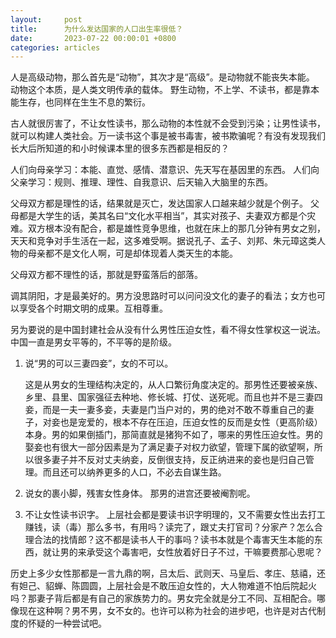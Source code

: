 ```yaml
---
layout:		post
title:		为什么发达国家的人口出生率很低？
date:		2023-07-22 00:00:01 +0800
categories:	articles
---
```

人是高级动物，那么首先是“动物”，其次才是“高级”。是动物就不能丧失本能。
动物这个本质，是人类文明传承的载体。
野生动物，不上学、不读书，都是靠本能生存，也同样在生生不息的繁衍。

古人就很厉害了，不让女性读书，那么动物的本性就不会受到污染；让男性读书，就可以构建人类社会。万一读书这个事是被书毒害，被书欺骗呢？有没有发现我们长大后所知道的和小时候课本里的很多东西都是相反的？

人们向母亲学习：本能、直觉、感情、潜意识、先天写在基因里的东西。
人们向父亲学习：规则、推理、理性、自我意识、后天输入大脑里的东西。

父母双方都是理性的话，结果就是灭亡，发达国家人口越来越少就是个例子。
父母都是大学生的话，美其名曰“文化水平相当”，其实对孩子、夫妻双方都是个灾难。双方根本没有配合，都是雄性竞争思维，也就在床上的那几分钟有男女之别，天天和竞争对手生活在一起，这多难受啊。据说孔子、孟子、刘邦、朱元璋这类人物的母亲都不是文化人啊，可是却体现着人类天生的本能。

父母双方都不理性的话，那就是野蛮落后的部落。

调其阴阳，才是最美好的。男方没思路时可以问问没文化的妻子的看法；女方也可以享受各个时期文明的成果。互相尊重。

另为要说的是中国封建社会从没有什么男性压迫女性，看不得女性掌权这一说法。中国一直是男女平等的，不平等的是阶级。

1. 说“男的可以三妻四妾”，女的不可以。

   这是从男女的生理结构决定的，从人口繁衍角度决定的。那男性还要被亲族、乡里、县里、国家强征去种地、修长城、打仗、送死呢。而且也并不是三妻四妾，而是一夫一妻多妾，夫妻是门当户对的，男的绝对不敢不尊重自己的妻子，对妾也是宠爱的，根本不存在压迫，压迫女性的反而是女性（更高阶级）本身。男的如果倒插门，那简直就是猪狗不如了，哪来的男性压迫女性。男的娶妾也有很大一部分因素是为了满足妻子对权力欲望，管理下属的欲望啊，所以很多妻子并不反对丈夫纳妾，反倒很支持，反正纳进来的妾也是归自己管理。而且还可以纳养更多的人口，不必去自谋生路。

2. 说女的裹小脚，残害女性身体。
   那男的进宫还要被阉割呢。

3. 不让女性读书识字。
   上层社会都是要读书识字明理的，又不需要女性出去打工赚钱，读（毒）那么多书，有用吗？读完了，跟丈夫打官司？分家产？怎么合理合法的找情郎？这不都是读书人干的事吗？读书本就是个毒害天生本能的东西，就让男的来承受这个毒害吧，女性放着好日子不过，干嘛要费那心思呢？

历史上多少女性那都是一言九鼎的啊，吕太后、武则天、马皇后、孝庄、慈禧，还有妲己、貂蝉、陈圆圆，上层社会是不敢压迫女性的，大人物难道不怕后院起火吗？那妻子背后都是有自己的家族势力的。男女完全就是分工不同、互相配合。哪像现在这种啊？男不男，女不女的。也许可以称为社会的进步吧，也许是对古代制度的怀疑的一种尝试吧。